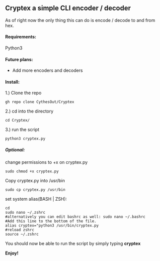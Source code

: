 ## Cryptex a simple CLI encoder / decoder  
As of right now the only thing this can do is encode / decode to and from hex.  
  
#### Requirements:  
Python3
  
#### Future plans:  
  - Add more encoders and decoders  

#### Install:  
1.) Clone the repo  
```
gh repo clone CythesOut/Cryptex
```
2.) cd into the directory  
```
cd Cryptex/
```
3.) run the script  
```
python3 cryptex.py
```

##### Optional:  
change permissions to +x on cryptex.py  
```
sudo chmod +x cryptex.py
```
Copy cryptex.py into /usr/bin  
```
sudo cp cryptex.py /usr/bin
```
set system alias(BASH | ZSH):  
```
cd
sudo nano ~/.zshrc
#alternatively you can edit bashrc as well: sudo nano ~/.bashrc
#Add this line to the bottom of the file.
alias cryptex="python3 /usr/bin/cryptex.py
#reload zshrc
source ~/.zshrc
```  
You should now be able to run the script by simply typing **cryptex**  
  
**Enjoy!**
